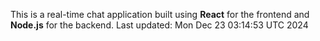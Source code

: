 This is a real-time chat application built using **React** for the frontend and **Node.js** for the backend.
Last updated: Mon Dec 23 03:14:53 UTC 2024
